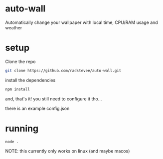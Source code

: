 # auto-wall
Automatically change your wallpaper with local time, CPU/RAM usage and weather

# setup

Clone the repo

```bash
git clone https://github.com/radstevee/auto-wall.git
```

install the dependencies

```bash
npm install
```

and, that's it! you still need to configure it tho...

there is an example config.json

# running

```bash
node .
```

NOTE: this currently only works on linux (and maybe macos)
